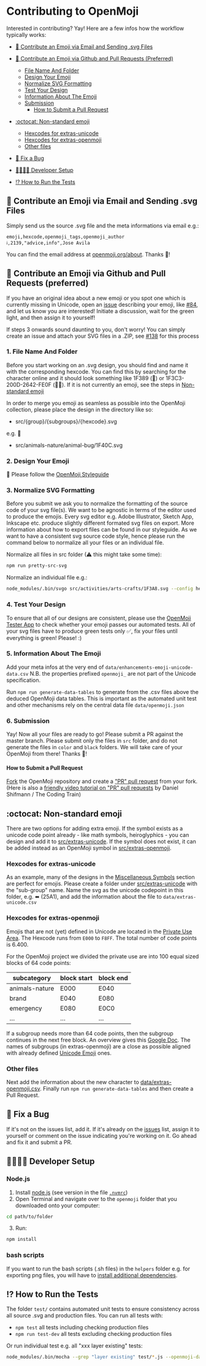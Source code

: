 Contributing to OpenMoji
========================

Interested in contributing? Yay! Here are a few infos how the workflow typically works:

* [💌 Contribute an Emoji via Email and Sending .svg Files](#-Contribute-an-Emoji-via-Email-and-Sending-svg-Files)
* [🚀 Contribute an Emoji via Github and Pull Requests (Preferred)](#-Contribute-an-Emoji-via-Github-and-Pull-Requests-preferred)
    * [File Name And Folder](#1-File-Name-And-Folder)
    * [Design Your Emoji](#2-design-your-emoji)
    * [Normalize SVG Formatting](#3-Normalize-SVG-Formatting)
    * [Test Your Design](#4-test-your-design)
    * [Information About The Emoji](#5-Information-About-The-Emoji)
    * [Submission](#6-Submission)
        * [How to Submit a Pull Request](#How-to-Submit-a-Pull-Request)
* [:octocat: Non-standard emoji](#octocat-non-standard-emoji)
    * [Hexcodes for extras-unicode](#Hexcodes-for-extras-unicode)
    * [Hexcodes for extras-openmoji](#Hexcodes-for-extras-openmoji)
    * [Other files](#Other-files)
* [🐞 Fix a Bug](#-Fix-a-Bug)

* [👩‍💻👨‍💻 Developer Setup](#-Developer-Setup)
* [⁉️ How to Run the Tests](#️-How-to-Run-the-Tests)

## 💌 Contribute an Emoji via Email and Sending .svg Files
Simply send us the source .svg file and the meta informations via email e.g.:

```csv
emoji,hexcode,openmoji_tags,openmoji_author
ℹ️,2139,"advice,info",Jose Avila
```

You can find the email address at [openmoji.org/about](http://openmoji.org/about/#contact). Thanks 🙏!


## 🚀 Contribute an Emoji via Github and Pull Requests (preferred)
If you have an original idea about a new emoji or you spot one which is currently missing in Unicode, open an [issue](https://github.com/hfg-gmuend/openmoji/issues) describing your emoji, like [#84](https://github.com/hfg-gmuend/openmoji/issues/84), and let us know you are interested! Initiate a discussion, wait for the green light, and then assign it to yourself!

If steps 3 onwards sound daunting to you, don't worry! You can simply create an issue and attach your SVG files in a .ZIP, see [#138](https://github.com/hfg-gmuend/openmoji/issues/138) for this process

### 1. File Name And Folder
Before you start working on an .svg design, you should find and name it with the corresponding hexcode. You can find this by searching for the character online and it should look something like 1F389 (🎉) or 1F3C3-200D-2642-FE0F (🏃‍♂️). If it is not currently an emoji, see the steps in [Non-standard emoji](#octocat-non-standard-emoji)

In order to merge you emoji as seamless as possible into the OpenMoji collection, please place the design in the directory like so:

* src/{group}/{subgroups}/{hexcode}.svg

e.g. 🐌

* src/animals-nature/animal-bug/1F40C.svg

### 2. Design Your Emoji

🙏 Please follow the [OpenMoji Styleguide](http://openmoji.org/styleguide)


### 3. Normalize SVG Formatting

Before you submit we ask you to normalize the formatting of the source code of your svg file(s). We want to be agnostic in terms of the editor used to produce the emojis. Every svg editor e.g. Adobe Illustrator, Sketch App, Inkscape etc. produce slightly different formated svg files on export. More information about how to export files can be found in our styleguide. As we want to have a consistent svg source code style, hence please run the command below to normalize all your files or an individual file.

Normalize all files in src folder (⚠ this might take some time):

```bash
npm run pretty-src-svg
```

Normalize an individual file e.g.:

```bash
node_modules/.bin/svgo src/activities/arts-crafts/1F3A8.svg --config helpers/beautify-svg.yml
```

### 4. Test Your Design

To ensure that all of our designs are consistent, please use the [OpenMoji Tester App](https://openmoji-tester.glitch.me/) to check whether your emoji passes our automated tests. All of your svg files have to produce green tests only ✅, fix your files until everything is green! Please! :)

### 5. Information About The Emoji

Add your meta infos at the very end of `data/enhancements-emoji-unicode-data.csv` N.B. the properties prefixed `openmoji_` are not part of the Unicode specification.

Run `npm run generate-data-tables` to generate from the .csv files above the deduced OpenMoji data tables. This is important as the automated unit test and other mechanisms rely on the central data file `data/openmoji.json`

### 6. Submission

Yay! Now all your files are ready to go! Please submit a PR against the master branch. Please submit only the files in `src` folder, and do not generate the files in `color` and `black` folders. We will take care of your OpenMoji from there! Thanks 🙏!

#### How to Submit a Pull Request

[Fork](https://help.github.com/articles/fork-a-repo/) the OpenMoji repository and create a ["PR" pull request](https://help.github.com/articles/creating-a-pull-request-from-a-fork/) from your fork. (Here is also a [friendly video tutorial on "PR" pull requests](https://www.youtube.com/watch?v=_NrSWLQsDL4) by Daniel Shifmann / The Coding Train)

## :octocat: Non-standard emoji

There are two options for adding extra emoji. If the symbol exists as a unicode code point already - like math symbols, heiroglyphics - you can design and add it to [src/extras-unicode](src/extras-unicode). If the symbol does not exist, it can be added instead as an OpenMoji symbol in [src/extras-openmoji](src/extras-openmoji).

### Hexcodes for extras-unicode

As an example, many of the designs in the [Miscellaneous Symbols](https://jrgraphix.net/r/Unicode/2600-26FF) section are perfect for emojis. Please create a folder under [src/extras-unicode](src/extras-unicode) with the "sub-group" name. Name the svg as the unicode codepoint in this folder, e.g. ⬌ (25A1), and add the information about the file to `data/extras-unicode.csv`

### Hexcodes for extras-openmoji

Emojis that are not (yet) defined in Unicode are located in the [Private Use Area](https://en.wikipedia.org/wiki/Private_Use_Areas). The Hexcode runs from `E000` to `F8FF`. The total number of code points is 6.400.

For the OpenMoji project we divided the private use are into 100 equal sized blocks of 64 code points:


| subcategory    | block start | block end |
|----------------|-------------|-----------|
| animals-nature | E000        | E040      |
| brand          | E040        | E080      |
| emergency      | E080        | E0C0      |
| …              | …           | …         |

If a subgroup needs more than 64 code points, then the subgroup continues in the next free block. An overview gives this [Google Doc](https://docs.google.com/spreadsheets/d/1xq4uJshm3eHi8BfqMlvWdXfansNugto1XJjPFbBCnV4/edit?usp=sharing). The names of subgroups (in extras-openmoji) are a close as possible aligned with already defined [Unicode Emoji](https://unicode.org/Public/emoji/12.0/emoji-test.txt) ones.

### Other files

Next add the information about the new character to [data/extras-openmoji.csv](data/extras-openmoji.csv). Finally run `npm run generate-data-tables` and then create a Pull Request.

## 🐞 Fix a Bug
If it's not on the issues list, add it. If it's already on the [issues](https://github.com/hfg-gmuend/openmoji/issues) list, assign it to yourself or comment on the issue indicating you're working on it. Go ahead and fix it and submit a PR.

## 👩‍💻👨‍💻 Developer Setup

### Node.js

1. Install [node.js](https://nodejs.org) (see version in the file [`.nvmrc`](https://github.com/hfg-gmuend/openmoji/blob/master/.nvmrc#L1))
2. Open Terminal and navigate over to the `openmoji` folder that you downloaded onto your computer:

```bash
cd path/to/folder
```

3. Run:

```bash
npm install
```

### bash scripts

If you want to run the bash scripts  (.sh files) in the `helpers` folder e.g. for exporting png files, you will have to [install additional dependencies](https://github.com/hfg-gmuend/openmoji/tree/master/helpers#additional-dependencies).

## ⁉️ How to Run the Tests

The folder `test/` contains automated unit tests to ensure consistency across all source .svg and production files. You can run all tests with:

- `npm test` all tests including checking production files
- `npm run test-dev` all tests excluding checking production files

Or run individual test e.g. all "xxx layer existing" tests:

```bash
node_modules/.bin/mocha --grep "layer existing" test/*.js --openmoji-data-json $PWD/data/openmoji.json --openmoji-src-folder $PWD/src
```
